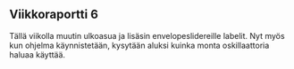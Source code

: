 ## Viikkoraportti 6

Tällä viikolla muutin ulkoasua ja lisäsin envelopeslidereille labelit. Nyt myös kun ohjelma käynnistetään, kysytään aluksi kuinka monta oskillaattoria haluaa käyttää.
